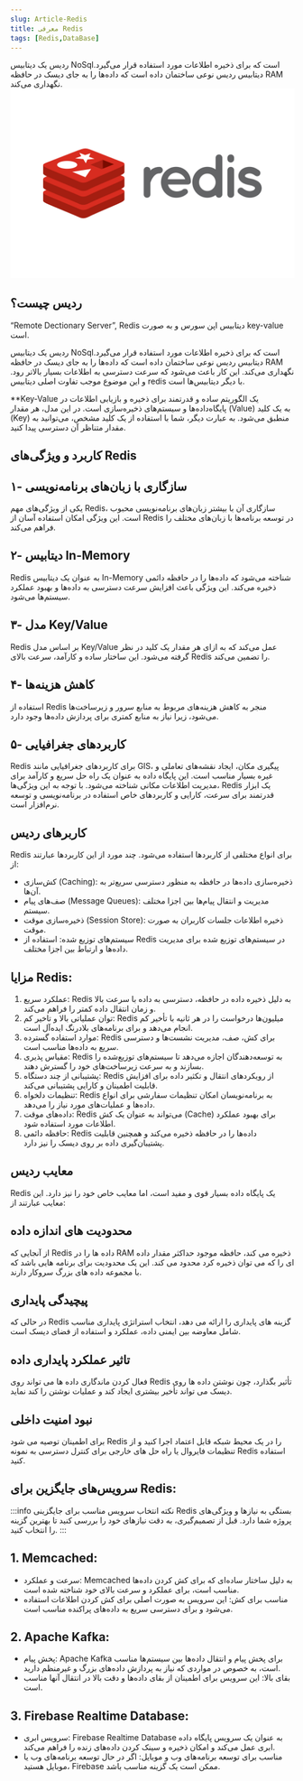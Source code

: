 ```yaml
---
slug: Article-Redis
title: معرفی Redis
tags: [Redis,DataBase]
---
```

 ردیس یک دیتابیس NoSqlاست که برای ذخیره اطلاعات مورد استفاده قرار می‌گیرد. دیتابیس ردیس نوعی ساختمان داده است که داده‌ها را به جای دیسک در حافظه RAM نگهداری می‌کند.
![New Release Banner](./Redis.png)
<!--truncate-->
## ردیس چیست؟
“Remote Dectionary Server”, Redis دیتابیس اپن سورس و به صورت key-value است.

 ردیس یک دیتابیس NoSqlاست که برای ذخیره اطلاعات مورد استفاده قرار می‌گیرد. دیتابیس ردیس نوعی ساختمان داده است که داده‌ها را به جای دیسک در حافظه RAM نگهداری می‌کند.
  این کار باعث می‌شود که سرعت دسترسی به اطلاعات بسیار بالاتر رود. و این موضوع موجب تفاوت اصلی دیتابیس redis با دیگر دیتابیس‌ها است.

**Key-Value یک الگوریتم ساده و قدرتمند برای ذخیره و بازیابی اطلاعات در پایگاه‌داده‌ها و سیستم‌های ذخیره‌سازی است. در این مدل، هر مقدار (Value) به یک کلید (Key) منطبق می‌شود. به عبارت دیگر، شما با استفاده از یک کلید مشخص، می‌توانید به مقدار متناظر آن دسترسی پیدا کنید.
## کاربرد و ویژگی‌های Redis

## ۱- سازگاری با زبان‌های برنامه‌نویسی
یکی از ویژگی‌های مهم Redis، سازگاری آن با بیشتر زبان‌های برنامه‌نویسی محبوب است. این ویژگی امکان استفاده آسان از Redis در توسعه برنامه‌ها با زبان‌های مختلف را فراهم می‌کند.

## ۲- دیتابیس In-Memory
Redis به عنوان یک دیتابیس In-Memory شناخته می‌شود که داده‌ها را در حافظه دائمی ذخیره می‌کند. این ویژگی باعث افزایش سرعت دسترسی به داده‌ها و بهبود عملکرد سیستم‌ها می‌شود.

## ۳- مدل Key/Value
Redis بر اساس مدل Key/Value عمل می‌کند که به ازای هر مقدار یک کلید در نظر گرفته می‌شود. این ساختار ساده و کارآمد، سرعت بالای Redis را تضمین می‌کند.

## ۴- کاهش هزینه‌ها
استفاده از Redis منجر به کاهش هزینه‌های مربوط به منابع سرور و زیرساخت‌ها می‌شود، زیرا نیاز به منابع کمتری برای پردازش داده‌ها وجود دارد.

## ۵- کاربردهای جغرافیایی
Redis برای کاربردهای جغرافیایی مانند GIS، پیگیری مکان، ایجاد نقشه‌های تعاملی و غیره بسیار مناسب است. این پایگاه داده به عنوان یک راه حل سریع و کارآمد برای مدیریت اطلاعات مکانی شناخته می‌شود.
با توجه به این ویژگی‌ها، Redis یک ابزار قدرتمند برای سرعت، کارایی و کاربردهای خاص استفاده در برنامه‌نویسی و توسعه نرم‌افزار است.

## کاربر‌های ردیس
Redis برای انواع مختلفی از کاربردها استفاده می‌شود. چند مورد از این کاربردها عبارتند از:

- کش‌سازی (Caching): ذخیره‌سازی داده‌ها در حافظه به منظور دسترسی سریع‌تر به آن‌ها.
- صف‌های پیام (Message Queues): مدیریت و انتقال پیام‌ها بین اجزا مختلف سیستم.
- ذخیره‌سازی موقت (Session Store): ذخیره اطلاعات جلسات کاربران به صورت موقت.
- سیستم‌های توزیع شده: استفاده از Redis در سیستم‌های توزیع شده برای مدیریت داده‌ها و ارتباط بین اجزا مختلف.

## مزایا Redis:
1. عملکرد سریع: Redis به دلیل ذخیره داده در حافظه، دسترسی به داده با سرعت بالا و زمان انتقال داده کمتر را فراهم می‌کند.
2. توان عملیاتی بالا و تاخیر کم: Redis میلیون‌ها درخواست را در هر ثانیه با تأخیر کم انجام می‌دهد و برای برنامه‌های بلادرنگ ایده‌آل است.
3. موارد استفاده گسترده: Redis برای کش، صف، مدیریت نشست‌ها و دسترسی سریع به داده‌ها مناسب است.
4. مقیاس پذیری: Redis به توسعه‌دهندگان اجازه می‌دهد تا سیستم‌های توزیع‌شده را بسازند و به سرعت زیرساخت‌های خود را گسترش دهند.
5. پشتیبانی از چند دستگاه: Redis از رویکرد‌های انتقال و تکثیر داده برای افزایش قابلیت اطمینان و کارایی پشتیبانی می‌کند.
6. تنظیمات دلخواه: Redis به برنامه‌نویسان امکان تنظیمات سفارشی برای انواع داده‌ها و عملیات‌های مورد نیاز را می‌دهد.
7. داده‌های موقت: Redis می‌تواند به عنوان یک کش (Cache) برای بهبود عملکرد اطلاعات مورد استفاده شود.
8. حافظه دائمی: Redis داده‌ها را در حافظه ذخیره می‌کند و همچنین قابلیت پشتیبان‌گیری داده بر روی دیسک را نیز دارد.


## معایب ردیس 

Redis یک پایگاه داده بسیار قوی و مفید است، اما معایب خاص خود را نیز دارد. این معایب عبارتند از:
## محدودیت های اندازه داده
از آنجایی که Redis داده ها را در RAM ذخیره می کند، حافظه موجود حداکثر مقدار داده ای را که می توان ذخیره کرد محدود می کند. این یک محدودیت برای برنامه هایی باشد که با مجموعه داده های بزرگ سروکار دارند.
## پیچیدگی پایداری
در حالی که Redis گزینه های پایداری را ارائه می دهد، انتخاب استراتژی پایداری مناسب شامل معاوضه بین ایمنی داده، عملکرد و استفاده از فضای دیسک است.
## تاثیر عملکرد پایداری داده
فعال کردن ماندگاری داده ها می تواند روی Redis تأثیر بگذارد، چون نوشتن داده ها روی دیسک می تواند تأخیر بیشتری ایجاد کند و عملیات نوشتن را کند نماید.
##  نبود امنیت داخلی
برای اطمینان توصیه می شود Redis را در یک محیط شبکه قابل اعتماد اجرا کنید و از تنظیمات فایروال یا راه حل های خارجی برای کنترل دسترسی به نمونه Redis استفاده کنید.

## سرویس‌های جایگزین برای Redis:

:::info نکته
انتخاب سرویس مناسب برای جایگزینی Redis بستگی به نیازها و ویژگی‌های پروژه شما دارد. قبل از تصمیم‌گیری، به دقت نیازهای خود را بررسی کنید تا بهترین گزینه را انتخاب کنید.
:::

## 1. Memcached:
- سرعت و عملکرد: Memcached به دلیل ساختار ساده‌ای که برای کش کردن داده‌ها مناسب است، برای عملکرد و سرعت بالای خود شناخته شده است.
- مناسب برای کش: این سرویس به صورت اصلی برای کش کردن اطلاعات استفاده می‌شود و برای دسترسی سریع به داده‌های پراکنده مناسب است.

## 2. Apache Kafka:
- پخش پیام: Apache Kafka برای پخش پیام و انتقال داده‌ها بین سیستم‌ها مناسب است، به خصوص در مواردی که نیاز به پردازش داده‌های بزرگ و غیرمنظم دارید.
- بقای بالا: این سرویس برای اطمینان از بقای داده‌ها و دقت بالا در انتقال آنها مناسب است.

## 3. Firebase Realtime Database:
- سرویس ابری: Firebase Realtime Database به عنوان یک سرویس پایگاه داده ابری عمل می‌کند و امکان ذخیره و سینک کردن داده‌های زنده را فراهم می‌کند.
- مناسب برای توسعه برنامه‌های وب و موبایل: اگر در حال توسعه برنامه‌های وب یا موبایل هستید، Firebase ممکن است یک گزینه مناسب باشد.

